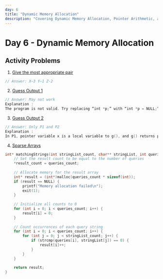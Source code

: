 ```yaml
---
day: 6
title: "Dynamic Memory Allocation"
description: "Covering Dynamic Memory Allocation, Pointer Arithmetic, and Pointer to Pointer"
---
```


# Day 6 - Dynamic Memory Allocation

## Activity Problems  
1. [Give the most appropriate pair](https://www.geeksforgeeks.org/questions/c-dynamic-memory-allocation-question-1/)
```c
// Answer: X—3 Y—1 Z-2
```
2. [Guess Output 1](https://www.geeksforgeeks.org/questions/c-dynamic-memory-allocation-question-3/)
```c
// Answer: May not work
Explanation :
The program is not valid. Try replacing “int *p;” with “int *p = NULL;” and it will try to dereference a null pointer. This is because fun() makes a copy of the pointer, so when malloc() is called, it is setting the copied pointer to the memory location, not p. p is pointing to random memory before and after the call to fun(), and when you dereference it, it will crash. If you want to add memory to a pointer from a function, you need to pass the address of the pointer (ie. double pointer).
```
3. [Guess Output 2](https://www.geeksforgeeks.org/questions/c-dynamic-memory-allocation-question-2/)
```c
// Answer: Only P1 and P2
Explanation :
In P1, pointer variable x is a local variable to g(), and g() returns pointer to this variable. x may vanish after g() has returned as x exists on stack. So, &x may become invalid. In P2, pointer variable px is being assigned a value without allocating memory to it. P3 works perfectly fine. Memory is allocated to pointer variable px using malloc(). So, px exists on heap, it’s existence will remain in memory even after return of g() as it is on heap.
```
4. [Sparse Arrays](https://www.hackerrank.com/challenges/sparse-arrays/problem?isFullScreen=true)
```c
int* matchingStrings(int stringList_count, char** stringList, int queries_count, char** queries, int* result_count) {
    // Set the result count to be equal to the number of queries
    *result_count = queries_count;
    
    // Allocate memory for the result array
    int* result = (int*)malloc(queries_count * sizeof(int));
    if (result == NULL) {
        printf("Memory allocation failed\n");
        exit(1);
    }
    
    // Initialize all counts to 0
    for (int i = 0; i < queries_count; i++) {
        result[i] = 0;
    }
    
    // Count occurrences of each query string
    for (int i = 0; i < queries_count; i++) {
        for (int j = 0; j < stringList_count; j++) {
            if (strcmp(queries[i], stringList[j]) == 0) {
                result[i]++;
            }
        }
    }
    
    return result;
}
```
